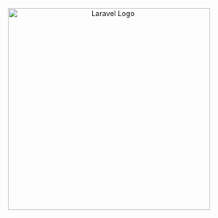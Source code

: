 <p align="center"><a href="https://prnt.sc/0gk-8U-QSmS0" target="_blank"><img src="https://prnt.sc/0gk-8U-QSmS0" width="400" alt="Laravel Logo"></a></p>
